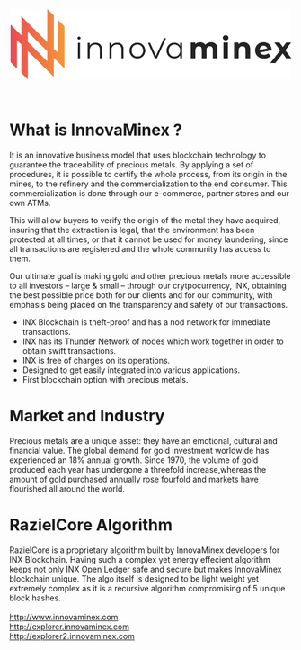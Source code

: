 <p align="center">
  <img src="https://github.com/innovaminex/source-code/blob/master/assets/logo.png">
</p>
<br>

What is InnovaMinex ?
=====================
It is an innovative business model that uses blockchain technology to guarantee the traceability of precious metals.  By applying a set of procedures, it is possible to certify the whole process, from its origin in the mines, to the refinery and the commercialization to the end consumer. This commercialization is done through our e-commerce, partner stores and our own ATMs.

This will allow buyers to verify the origin of the metal they have acquired, insuring that the extraction is legal, that the environment has been protected at all times, or that it cannot be used for money laundering, since all transactions are registered and the whole community has access to them.

Our ultimate goal is making gold and other precious metals more accessible to all investors – large & small – through our crytpocurrency, INX, obtaining the best possible price both for our clients and for our community, with emphasis being placed on the transparency and safety of our transactions.

* INX Blockchain is theft-proof and has a nod network for immediate transactions.
* INX has its Thunder Network of nodes which work together in order to obtain swift transactions.
* INX is free of charges on its operations.
* Designed to get easily integrated into various applications.
* First blockchain option with precious metals.

Market and Industry
===================
Precious metals are a unique asset: they have an emotional, cultural and financial value. The global demand for gold investment worldwide has experienced an 18% annual growth. Since 1970, the volume of gold produced each year has undergone a threefold increase,whereas the amount of gold purchased annually rose fourfold and markets have flourished all around the world.



RazielCore Algorithm
====================

RazielCore is a proprietary algorithm built by InnovaMinex developers for INX Blockchain. Having such a complex yet energy effecient algorithm keeps not only INX Open Ledger safe and secure but makes InnovaMinex blockchain unique. The algo itself is designed to be light weight yet extremely complex as it is a recursive algorithm compromising of 5 unique block hashes. 
<br> <br>
http://www.innovaminex.com
<br>
http://explorer.innovaminex.com
<br>
http://explorer2.innovaminex.com
